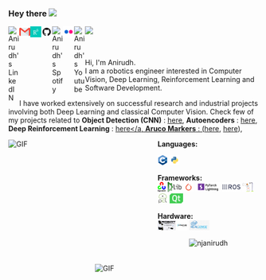 ### Hey there <img src="https://media.giphy.com/media/hvRJCLFzcasrR4ia7z/giphy.gif" width="25px">

<a href="https://www.linkedin.com/in/njanirudh/">
  <img align="left" alt="Anirudh's LinkedIN" width="22px" src="https://raw.githubusercontent.com/peterthehan/peterthehan/master/assets/linkedin.svg" />
</a>
<a href="anijaya9@gmail.com">
  <img align="left" alt="Anirudh's Gmail" width="22px" src="https://github.com/njanirudh/njanirudh/blob/master/assets/gmail.png" />
</a>
<a href="https://www.researchgate.net/profile/Anirudh-N-J">
  <img align="left" alt="Anirudh's ResearchGate" width="22px" src="https://github.com/njanirudh/njanirudh/blob/master/assets/researchgate.jpg" />
</a>
<a href="https://github.com/njanirudh">
  <img align="left" alt="Anirudh's Github" width="22px" src="https://github.com/njanirudh/njanirudh/blob/master/assets/github.png" />
</a>



<a href="https://open.spotify.com/user/314px6pmz4bi7e2utur3tfu33i5m">
  <img align="left" alt="Anirudh's Spotify" width="22px" src="https://raw.githubusercontent.com/peterthehan/peterthehan/master/assets/spotify.svg" />
</a>
<a href="https://www.flickr.com/photos/190002822@N04/">
  <img align="left" alt="Anirudh's Flickr" width="22px" src="https://github.com/njanirudh/njanirudh/blob/master/assets/flikr.png" />
</a>
<a href="https://www.youtube.com/channel/UCOL8TmVduJxAqtQP3NP-SkQ/featured">
  <img align="left" alt="Anirudh's Youtube" width="22px" src="https://github.com/peterthehan/peterthehan/blob/master/assets/youtube.svg" />
</a>

![](https://visitor-badge.glitch.me/badge?page_id=njanirudh.njanirudh)

<br />

Hi, I'm Anirudh.    
I am a robotics engineer interested in Computer Vision, Deep Learning, Reinforcement Learning and Software Development.    

I have worked extensively on successful research and industrial projects involving both Deep Learning and classical Computer Vision. Check few of my projects related to 
**Object Detection (CNN)** : <a href="https://github.com/njanirudh/Nut-Detector">here</a>, 
**Autoencoders** : <a href="https://github.com/NJ-2020-thesis/AutoEncoders">here</a>, 
**Deep Reinforcement Learning** : <a href="https://github.com/NJ-2020-thesis/PyRep/tree/feature/examples/vmp">here</a,
**Aruco Markers** : (<a href="https://github.com/njanirudh/Aruco_Tracker">here</a>, <a href="https://github.com/njanirudh/Augmented-Reality">here</a>), 



  <img align="left" alt="GIF" src="https://github.com/njanirudh/njanirudh/blob/master/gifs/rl.gif?raw=true" width="300" height="250" />

  <img align="right" alt="GIF" src="https://github.com/njanirudh/njanirudh/blob/master/gifs/hsr.gif?raw=true" width="330" height="250" />

**Languages:**  

<code><img height="20" src="https://raw.githubusercontent.com/github/explore/80688e429a7d4ef2fca1e82350fe8e3517d3494d/topics/cpp/cpp.png"></code>
<code><img height="20" src="https://raw.githubusercontent.com/github/explore/80688e429a7d4ef2fca1e82350fe8e3517d3494d/topics/python/python.png"></code>

**Frameworks:**  
<code><img height="20" src="https://github.com/njanirudh/njanirudh/blob/master/assets/opencv.png"></code>
<code><img height="20" src="https://github.com/njanirudh/njanirudh/blob/master/assets/dlib.png"></code>
<code><img height="20" src="https://github.com/njanirudh/njanirudh/blob/master/assets/pytorch.png"></code>
<code><img height="20" src="https://github.com/njanirudh/njanirudh/blob/master/assets/ptl.png"></code>
<code><img height="20" src="https://github.com/njanirudh/njanirudh/blob/master/assets/ros.png"></code>
<code><img height="20" src="https://github.com/njanirudh/njanirudh/blob/master/assets/sb3.png"></code>
<code><img height="20" src="https://github.com/njanirudh/njanirudh/blob/master/assets/pcl.png"></code>
<code><img height="20" src="https://github.com/njanirudh/njanirudh/blob/master/assets/qt_logo.png"></code>


**Hardware:**  
<code><img height="20" src="https://github.com/njanirudh/njanirudh/blob/master/assets/hsr.jpg"></code>
<code><img height="20" src="https://github.com/njanirudh/njanirudh/blob/master/assets/kinova.png"></code>
<code><img height="20" src="https://github.com/njanirudh/njanirudh/blob/master/assets/realsense.jpg"></code>


<p align="center"> <img src="https://github-readme-stats.vercel.app/api?username=njanirudh&show_icons=true&theme=gotham" alt="njanirudh" />




